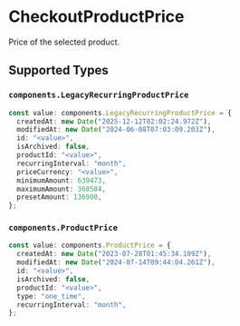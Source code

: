 # CheckoutProductPrice

Price of the selected product.


## Supported Types

### `components.LegacyRecurringProductPrice`

```typescript
const value: components.LegacyRecurringProductPrice = {
  createdAt: new Date("2025-12-12T02:02:24.972Z"),
  modifiedAt: new Date("2024-06-08T07:03:09.203Z"),
  id: "<value>",
  isArchived: false,
  productId: "<value>",
  recurringInterval: "month",
  priceCurrency: "<value>",
  minimumAmount: 639473,
  maximumAmount: 368584,
  presetAmount: 136900,
};
```

### `components.ProductPrice`

```typescript
const value: components.ProductPrice = {
  createdAt: new Date("2023-07-28T01:45:34.109Z"),
  modifiedAt: new Date("2024-07-14T09:44:04.261Z"),
  id: "<value>",
  isArchived: false,
  productId: "<value>",
  type: "one_time",
  recurringInterval: "month",
};
```

